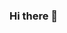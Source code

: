 ### Hi there 👋

<!--
**montipallarols/montipallarols** is a ✨ _special_ ✨ repository because its `README.md` (this file) appears on your GitHub profile.

Thanks for visiting my Github profile

- 🔭 I’m currently working on ...
- 🌱 I have been learning Full Stack Web Development at the Codaisseur academy for the past three months and I am about to graduate soon. This is a very exciting journey for me and I'm looking forward to continuing to build some exciting projects. 


- 📫 How to reach me: montaga.pallarols@gmail.com


-->
